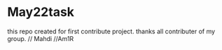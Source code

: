# May22task
this repo created for first contribute project. thanks all contributer of my group.
// Mahdi
//Am1R